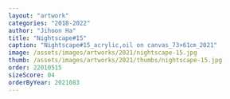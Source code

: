 ```yaml
---
layout: "artwork"
categories: "2018-2022"
author: "Jihoon Ha"
title: "Nightscape#15"
caption: "Nightscape#15_acrylic,oil on canvas_73×61㎝_2021"
image: /assets/images/artworks/2021/nightscape-15.jpg
thumb: /assets/images/artworks/2021/thumbs/nightscape-15.jpg
order: 22010515
sizeScore: 04
orderByYear: 2021083
---
```

